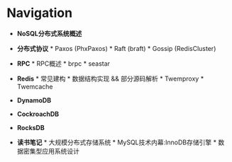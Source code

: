 # Navigation

   *  **NoSQL分布式系统概述**

   * **分布式协议**
	* Paxos (PhxPaxos)
	* Raft (braft)
	* Gossip (RedisCluster)
   * **RPC**
	* RPC概述
	* brpc
	* seastar
   * **Redis**
	* 常见建构
	* 数据结构实现 && 部分源码解析
	* Twemproxy
	* Twemcache
   * **DynamoDB**
   * **CockroachDB**
   * **RocksDB**
   * **读书笔记**
	* 大规模分布式存储系统
	* MySQL技术内幕:InnoDB存储引擎
	* 数据密集型应用系统设计
